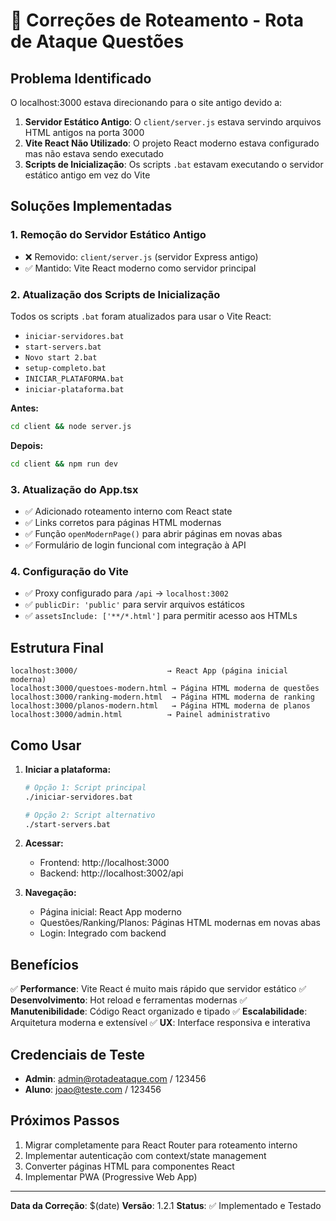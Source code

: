 # 🔧 Correções de Roteamento - Rota de Ataque Questões

## Problema Identificado

O localhost:3000 estava direcionando para o site antigo devido a:

1. **Servidor Estático Antigo**: O `client/server.js` estava servindo arquivos HTML antigos na porta 3000
2. **Vite React Não Utilizado**: O projeto React moderno estava configurado mas não estava sendo executado
3. **Scripts de Inicialização**: Os scripts `.bat` estavam executando o servidor estático antigo em vez do Vite

## Soluções Implementadas

### 1. Remoção do Servidor Estático Antigo
- ❌ Removido: `client/server.js` (servidor Express antigo)
- ✅ Mantido: Vite React moderno como servidor principal

### 2. Atualização dos Scripts de Inicialização
Todos os scripts `.bat` foram atualizados para usar o Vite React:

- `iniciar-servidores.bat`
- `start-servers.bat`
- `Novo start 2.bat`
- `setup-completo.bat`
- `INICIAR_PLATAFORMA.bat`
- `iniciar-plataforma.bat`

**Antes:**
```bash
cd client && node server.js
```

**Depois:**
```bash
cd client && npm run dev
```

### 3. Atualização do App.tsx
- ✅ Adicionado roteamento interno com React state
- ✅ Links corretos para páginas HTML modernas
- ✅ Função `openModernPage()` para abrir páginas em novas abas
- ✅ Formulário de login funcional com integração à API

### 4. Configuração do Vite
- ✅ Proxy configurado para `/api` → `localhost:3002`
- ✅ `publicDir: 'public'` para servir arquivos estáticos
- ✅ `assetsInclude: ['**/*.html']` para permitir acesso aos HTMLs

## Estrutura Final

```
localhost:3000/                    → React App (página inicial moderna)
localhost:3000/questoes-modern.html → Página HTML moderna de questões
localhost:3000/ranking-modern.html  → Página HTML moderna de ranking
localhost:3000/planos-modern.html   → Página HTML moderna de planos
localhost:3000/admin.html          → Painel administrativo
```

## Como Usar

1. **Iniciar a plataforma:**
   ```bash
   # Opção 1: Script principal
   ./iniciar-servidores.bat
   
   # Opção 2: Script alternativo
   ./start-servers.bat
   ```

2. **Acessar:**
   - Frontend: http://localhost:3000
   - Backend: http://localhost:3002/api

3. **Navegação:**
   - Página inicial: React App moderno
   - Questões/Ranking/Planos: Páginas HTML modernas em novas abas
   - Login: Integrado com backend

## Benefícios

✅ **Performance**: Vite React é muito mais rápido que servidor estático
✅ **Desenvolvimento**: Hot reload e ferramentas modernas
✅ **Manutenibilidade**: Código React organizado e tipado
✅ **Escalabilidade**: Arquitetura moderna e extensível
✅ **UX**: Interface responsiva e interativa

## Credenciais de Teste

- **Admin**: admin@rotadeataque.com / 123456
- **Aluno**: joao@teste.com / 123456

## Próximos Passos

1. Migrar completamente para React Router para roteamento interno
2. Implementar autenticação com context/state management
3. Converter páginas HTML para componentes React
4. Implementar PWA (Progressive Web App)

---

**Data da Correção**: $(date)
**Versão**: 1.2.1
**Status**: ✅ Implementado e Testado
